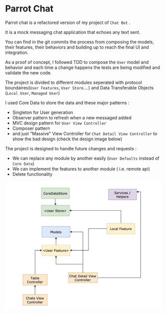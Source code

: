 #  Parrot Chat
Parrot chat is a refactored version of my project of  `Chat Bot` .

It is  a  mock messaging chat application that echoes any text sent.


You can find in the git commits the process from composing the models, their features, their behaviors and building up to reach the final UI and integration.

As a proof of concept, I  followed TDD to compose the `User` model and behavior and each time a change happens the tests are being modified and validate the new code. 

The project is divided to different modules seperated with protocol boundaires(`User Features`, `User Store`....) and Data Transferable Objects (`Local User`, `Managed User`)

I used Core Data to store the data and these major patterns : 

- Singleton for User generation 
- Observer pattern to refresh when a new messaged added 
- MVC design pattern for `User View Controller` 
- Composer pattern
- and just "Massive" View Controller  for `Chat Detail View Controller` to show the bad design (check the design image below)


The project is designed to handle future changes and requests : 
 
 - We can replace any module by another easily (`User Defaults` instead of `Core Data`)
 - We can implement the features to another module ( i.e. remote api)
 - Delete functionality 

![Modular design](design.png)
